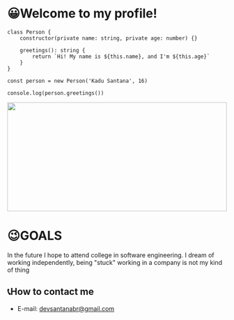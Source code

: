 # 😀Welcome to my profile!

```
class Person {
    constructor(private name: string, private age: number) {}

    greetings(): string {
        return `Hi! My name is ${this.name}, and I'm ${this.age}`
    }
}

const person = new Person('Kadu Santana', 16)

console.log(person.greetings())
```
<div>
  <a href="https://github.com/KaduSantanaDev/SantanaDEVbr">
  <img height="250em" width="100%" src="https://github-readme-stats.vercel.app/api/top-langs/?username=KaduSantanaDev&langs_count=8&theme=radical"/>
  </a>

</div>

# 😉GOALS
 
In the future I hope to attend college in software engineering. I dream of working independently, being "stuck" working in a company is not my kind of thing

## 📞How to contact me

- E-mail: devsantanabr@gmail.com 
